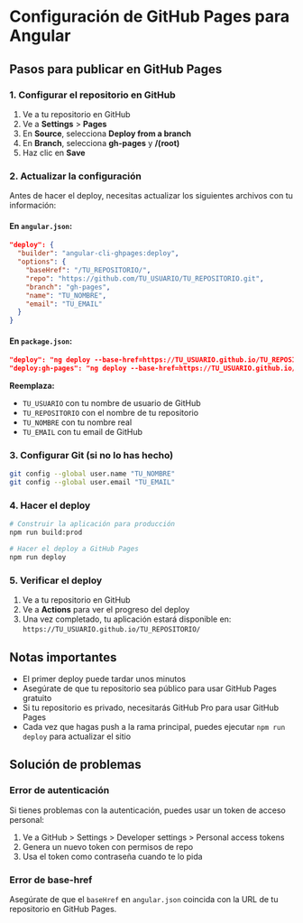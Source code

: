 # Configuración de GitHub Pages para Angular

## Pasos para publicar en GitHub Pages

### 1. Configurar el repositorio en GitHub

1. Ve a tu repositorio en GitHub
2. Ve a **Settings** > **Pages**
3. En **Source**, selecciona **Deploy from a branch**
4. En **Branch**, selecciona **gh-pages** y **/(root)**
5. Haz clic en **Save**

### 2. Actualizar la configuración

Antes de hacer el deploy, necesitas actualizar los siguientes archivos con tu información:

#### En `angular.json`:
```json
"deploy": {
  "builder": "angular-cli-ghpages:deploy",
  "options": {
    "baseHref": "/TU_REPOSITORIO/",
    "repo": "https://github.com/TU_USUARIO/TU_REPOSITORIO.git",
    "branch": "gh-pages",
    "name": "TU_NOMBRE",
    "email": "TU_EMAIL"
  }
}
```

#### En `package.json`:
```json
"deploy": "ng deploy --base-href=https://TU_USUARIO.github.io/TU_REPOSITORIO/",
"deploy:gh-pages": "ng deploy --base-href=https://TU_USUARIO.github.io/TU_REPOSITORIO/"
```

**Reemplaza:**
- `TU_USUARIO` con tu nombre de usuario de GitHub
- `TU_REPOSITORIO` con el nombre de tu repositorio
- `TU_NOMBRE` con tu nombre real
- `TU_EMAIL` con tu email de GitHub

### 3. Configurar Git (si no lo has hecho)

```bash
git config --global user.name "TU_NOMBRE"
git config --global user.email "TU_EMAIL"
```

### 4. Hacer el deploy

```bash
# Construir la aplicación para producción
npm run build:prod

# Hacer el deploy a GitHub Pages
npm run deploy
```

### 5. Verificar el deploy

1. Ve a tu repositorio en GitHub
2. Ve a **Actions** para ver el progreso del deploy
3. Una vez completado, tu aplicación estará disponible en:
   `https://TU_USUARIO.github.io/TU_REPOSITORIO/`

## Notas importantes

- El primer deploy puede tardar unos minutos
- Asegúrate de que tu repositorio sea público para usar GitHub Pages gratuito
- Si tu repositorio es privado, necesitarás GitHub Pro para usar GitHub Pages
- Cada vez que hagas push a la rama principal, puedes ejecutar `npm run deploy` para actualizar el sitio

## Solución de problemas

### Error de autenticación
Si tienes problemas con la autenticación, puedes usar un token de acceso personal:
1. Ve a GitHub > Settings > Developer settings > Personal access tokens
2. Genera un nuevo token con permisos de repo
3. Usa el token como contraseña cuando te lo pida

### Error de base-href
Asegúrate de que el `baseHref` en `angular.json` coincida con la URL de tu repositorio en GitHub Pages. 
